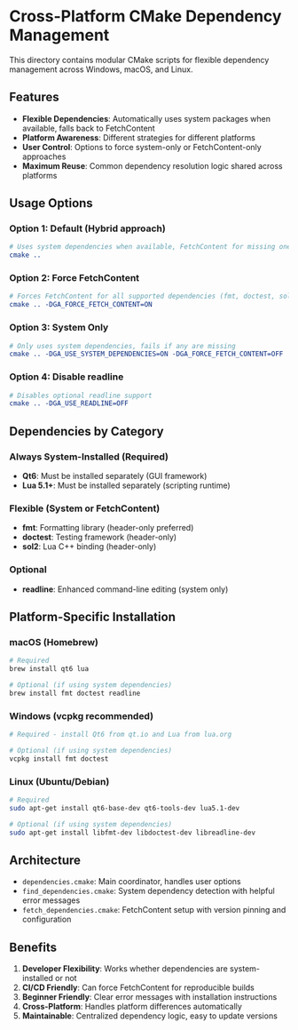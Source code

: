 # Cross-Platform CMake Dependency Management

This directory contains modular CMake scripts for flexible dependency management across Windows, macOS, and Linux.

## Features

- **Flexible Dependencies**: Automatically uses system packages when available, falls back to FetchContent
- **Platform Awareness**: Different strategies for different platforms
- **User Control**: Options to force system-only or FetchContent-only approaches
- **Maximum Reuse**: Common dependency resolution logic shared across platforms

## Usage Options

### Option 1: Default (Hybrid approach)
```cmake
# Uses system dependencies when available, FetchContent for missing ones
cmake .. 
```

### Option 2: Force FetchContent
```cmake
# Forces FetchContent for all supported dependencies (fmt, doctest, sol2)
cmake .. -DGA_FORCE_FETCH_CONTENT=ON
```

### Option 3: System Only
```cmake
# Only uses system dependencies, fails if any are missing
cmake .. -DGA_USE_SYSTEM_DEPENDENCIES=ON -DGA_FORCE_FETCH_CONTENT=OFF
```

### Option 4: Disable readline
```cmake
# Disables optional readline support
cmake .. -DGA_USE_READLINE=OFF
```

## Dependencies by Category

### Always System-Installed (Required)
- **Qt6**: Must be installed separately (GUI framework)  
- **Lua 5.1+**: Must be installed separately (scripting runtime)

### Flexible (System or FetchContent)
- **fmt**: Formatting library (header-only preferred)
- **doctest**: Testing framework (header-only)
- **sol2**: Lua C++ binding (header-only)

### Optional
- **readline**: Enhanced command-line editing (system only)

## Platform-Specific Installation

### macOS (Homebrew)
```bash
# Required
brew install qt6 lua

# Optional (if using system dependencies)
brew install fmt doctest readline
```

### Windows (vcpkg recommended)
```bash
# Required - install Qt6 from qt.io and Lua from lua.org

# Optional (if using system dependencies)
vcpkg install fmt doctest
```

### Linux (Ubuntu/Debian)
```bash
# Required
sudo apt-get install qt6-base-dev qt6-tools-dev lua5.1-dev

# Optional (if using system dependencies)  
sudo apt-get install libfmt-dev libdoctest-dev libreadline-dev
```

## Architecture

- `dependencies.cmake`: Main coordinator, handles user options
- `find_dependencies.cmake`: System dependency detection with helpful error messages
- `fetch_dependencies.cmake`: FetchContent setup with version pinning and configuration

## Benefits

1. **Developer Flexibility**: Works whether dependencies are system-installed or not
2. **CI/CD Friendly**: Can force FetchContent for reproducible builds
3. **Beginner Friendly**: Clear error messages with installation instructions
4. **Cross-Platform**: Handles platform differences automatically
5. **Maintainable**: Centralized dependency logic, easy to update versions